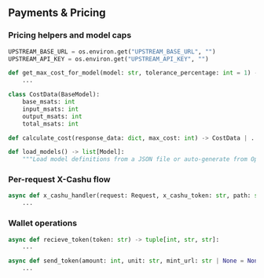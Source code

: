 ## Payments & Pricing

### Pricing helpers and model caps

```1:204:/workspace/routstr/payment/helpers.py
UPSTREAM_BASE_URL = os.environ.get("UPSTREAM_BASE_URL", "")
UPSTREAM_API_KEY = os.environ.get("UPSTREAM_API_KEY", "")

def get_max_cost_for_model(model: str, tolerance_percentage: int = 1) -> int:
    ...
```

```1:171:/workspace/routstr/payment/cost_caculation.py
class CostData(BaseModel):
    base_msats: int
    input_msats: int
    output_msats: int
    total_msats: int

def calculate_cost(response_data: dict, max_cost: int) -> CostData | ...
```

```1:182:/workspace/routstr/payment/models.py
def load_models() -> list[Model]:
    """Load model definitions from a JSON file or auto-generate from OpenRouter API."""
```

### Per-request X-Cashu flow

```1:200:/workspace/routstr/payment/x_cashu.py
async def x_cashu_handler(request: Request, x_cashu_token: str, path: str, max_cost_for_model: int) -> Response | StreamingResponse:
    ...
```

### Wallet operations

```1:200:/workspace/routstr/wallet.py
async def recieve_token(token: str) -> tuple[int, str, str]:
    ...

async def send_token(amount: int, unit: str, mint_url: str | None = None) -> str:
    ...
```
